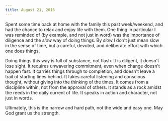 ```yaml
---
title: August 21, 2016
---
```


Spent some time back at home with the family this past week/weekend, and had
the chance to relax and enjoy life with them. One thing in particular I was
reminded of (by example, and not just in word) was the importance of diligence
and the *slow* way of doing things. By *slow* I don't just mean slow in the
sense of time, but a careful, devoted, and deliberate effort with which one does
things.

Doing things this way is full of substance, not flash. It is diligent, it
doesn't lose sight. It requires unwavering commitment, even when change doesn't
happen fast. It carries things through to completion, and doesn't leave a trail
of starting lines behind. It takes careful listening and conscious thought,
without giving into the thinking of the times. It comes from a discipline
within, not from the approval of others. It stands as a rock amidst the reeds
in the daily current of life. It speaks in action and character, not just in
words.

Ultimately, this is the narrow and hard path, not the wide and easy one. May
God grant us the strength.
